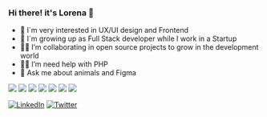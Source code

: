 ### Hi there! it's Lorena 👋

- 🔭 I´m very interested in UX/UI design and Frontend
- 🌱 I´m growing up as Full Stack developer while I work in a Startup
- 👩‍💻 I’m collaborating in open source projects to grow in the development world
- 🤞🏽 I’m need help with PHP
- 💬 Ask me about animals and Figma

![](https://img.shields.io/badge/-HTML-orange) ![](https://img.shields.io/badge/-CSS-blue) ![](https://img.shields.io/badge/-JavaScript-yellow) ![](https://img.shields.io/badge/-Vue.js-success) ![](https://img.shields.io/badge/-PHP-inactive) ![](https://img.shields.io/badge/-Laravel-red) ![](https://img.shields.io/badge/-MySQL-blueviolet)

<a href="https://www.linkedin.com/in/lorena-criado/"><img src="https://img.shields.io/badge/LinkedIn--_.svg?style=social&logo=linkedin" alt="LinkedIn"></a>
<a href="https://twitter.com/lorcrim92"><img src="https://img.shields.io/twitter/follow/lorcrim92?label=Twitter&style=social" alt="Twitter"></a>
